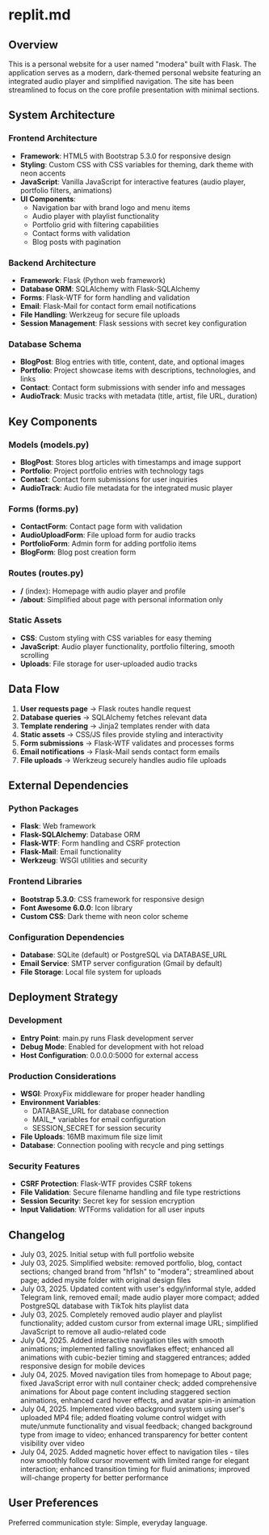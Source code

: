 # replit.md

## Overview

This is a personal website for a user named "modera" built with Flask. The application serves as a modern, dark-themed personal website featuring an integrated audio player and simplified navigation. The site has been streamlined to focus on the core profile presentation with minimal sections.

## System Architecture

### Frontend Architecture
- **Framework**: HTML5 with Bootstrap 5.3.0 for responsive design
- **Styling**: Custom CSS with CSS variables for theming, dark theme with neon accents
- **JavaScript**: Vanilla JavaScript for interactive features (audio player, portfolio filters, animations)
- **UI Components**: 
  - Navigation bar with brand logo and menu items
  - Audio player with playlist functionality
  - Portfolio grid with filtering capabilities
  - Contact forms with validation
  - Blog posts with pagination

### Backend Architecture
- **Framework**: Flask (Python web framework)
- **Database ORM**: SQLAlchemy with Flask-SQLAlchemy
- **Forms**: Flask-WTF for form handling and validation
- **Email**: Flask-Mail for contact form email notifications
- **File Handling**: Werkzeug for secure file uploads
- **Session Management**: Flask sessions with secret key configuration

### Database Schema
- **BlogPost**: Blog entries with title, content, date, and optional images
- **Portfolio**: Project showcase items with descriptions, technologies, and links
- **Contact**: Contact form submissions with sender info and messages
- **AudioTrack**: Music tracks with metadata (title, artist, file URL, duration)

## Key Components

### Models (models.py)
- **BlogPost**: Stores blog articles with timestamps and image support
- **Portfolio**: Project portfolio entries with technology tags
- **Contact**: Contact form submissions for user inquiries
- **AudioTrack**: Audio file metadata for the integrated music player

### Forms (forms.py)
- **ContactForm**: Contact page form with validation
- **AudioUploadForm**: File upload form for audio tracks
- **PortfolioForm**: Admin form for adding portfolio items
- **BlogForm**: Blog post creation form

### Routes (routes.py)
- **/** (index): Homepage with audio player and profile
- **/about**: Simplified about page with personal information only

### Static Assets
- **CSS**: Custom styling with CSS variables for easy theming
- **JavaScript**: Audio player functionality, portfolio filtering, smooth scrolling
- **Uploads**: File storage for user-uploaded audio tracks

## Data Flow

1. **User requests page** → Flask routes handle request
2. **Database queries** → SQLAlchemy fetches relevant data
3. **Template rendering** → Jinja2 templates render with data
4. **Static assets** → CSS/JS files provide styling and interactivity
5. **Form submissions** → Flask-WTF validates and processes forms
6. **Email notifications** → Flask-Mail sends contact form emails
7. **File uploads** → Werkzeug securely handles audio file uploads

## External Dependencies

### Python Packages
- **Flask**: Web framework
- **Flask-SQLAlchemy**: Database ORM
- **Flask-WTF**: Form handling and CSRF protection
- **Flask-Mail**: Email functionality
- **Werkzeug**: WSGI utilities and security

### Frontend Libraries
- **Bootstrap 5.3.0**: CSS framework for responsive design
- **Font Awesome 6.0.0**: Icon library
- **Custom CSS**: Dark theme with neon color scheme

### Configuration Dependencies
- **Database**: SQLite (default) or PostgreSQL via DATABASE_URL
- **Email Service**: SMTP server configuration (Gmail by default)
- **File Storage**: Local file system for uploads

## Deployment Strategy

### Development
- **Entry Point**: main.py runs Flask development server
- **Debug Mode**: Enabled for development with hot reload
- **Host Configuration**: 0.0.0.0:5000 for external access

### Production Considerations
- **WSGI**: ProxyFix middleware for proper header handling
- **Environment Variables**: 
  - DATABASE_URL for database connection
  - MAIL_* variables for email configuration
  - SESSION_SECRET for session security
- **File Uploads**: 16MB maximum file size limit
- **Database**: Connection pooling with recycle and ping settings

### Security Features
- **CSRF Protection**: Flask-WTF provides CSRF tokens
- **File Validation**: Secure filename handling and file type restrictions
- **Session Security**: Secret key for session encryption
- **Input Validation**: WTForms validation for all user inputs

## Changelog
- July 03, 2025. Initial setup with full portfolio website
- July 03, 2025. Simplified website: removed portfolio, blog, contact sections; changed brand from "hf1sh" to "modera"; streamlined about page; added mysite folder with original design files
- July 03, 2025. Updated content with user's edgy/informal style, added Telegram link, removed email; made audio player more compact; added PostgreSQL database with TikTok hits playlist data
- July 03, 2025. Completely removed audio player and playlist functionality; added custom cursor from external image URL; simplified JavaScript to remove all audio-related code
- July 04, 2025. Added interactive navigation tiles with smooth animations; implemented falling snowflakes effect; enhanced all animations with cubic-bezier timing and staggered entrances; added responsive design for mobile devices
- July 04, 2025. Moved navigation tiles from homepage to About page; fixed JavaScript error with null container check; added comprehensive animations for About page content including staggered section animations, enhanced card hover effects, and avatar spin-in animation
- July 04, 2025. Implemented video background system using user's uploaded MP4 file; added floating volume control widget with mute/unmute functionality and visual feedback; changed background type from image to video; enhanced transparency for better content visibility over video
- July 04, 2025. Added magnetic hover effect to navigation tiles - tiles now smoothly follow cursor movement with limited range for elegant interaction; enhanced transition timing for fluid animations; improved will-change property for better performance

## User Preferences

Preferred communication style: Simple, everyday language.